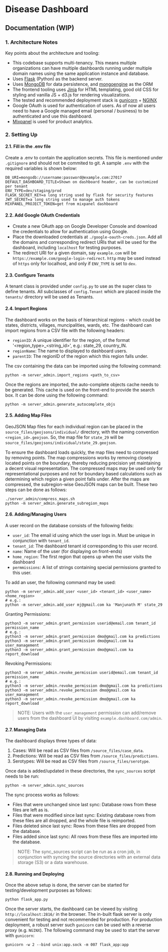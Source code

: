 # Disease Dashboard

## Documentation (WIP)

### 1. Architecture Notes
Key points about the architecture and tooling:
- This codebase supports multi-tenancy. This means multiple organizations can have multiple dashboards running under multiple domain names using the same application instance and database.
- Uses [Flask](https://flask.palletsprojects.com/en/3.0.x/) (Python) as the backend server.
- Uses [MongoDB](https://www.mongodb.com/) for data persistence, and [mongoengine](http://mongoengine.org/) as the ORM 
- The frontend tooling uses [Jinja](https://palletsprojects.com/projects/jinja/) for HTML templating, good old CSS for styling and vanilla JS + d3.js for rendering visualizations.
- The tested and recommended deployment stack is [gunicorn](https://gunicorn.org/) + [NGINX](https://nginx.org/en/)
- Google OAuth is used for authentication of users. As of now all users need to have a Google managed email (personal / business) to be authenticated and use this dashboard.
- [Mixpanel](https://mixpanel.com/home/) is used for product analytics.

### 2. Setting Up
#### 2.1. Fill in the .env file
Create a .env to contain the application secrets. This file is mentioned under `.gitignore` and should not be commited to git. A sample `.env` with the required variables is shown below:

```
DB_URI=mongodb://username:password@example.com:27017
DEFAULT_DASHBOARD_TITLE=Shown on dashboard header, can be customized per tenant
ENV_TYPE=dev/staging/prod
FLASK_SECRET_KEY=a long string used by flask for security features
JWT_SECRET=a long string used to manage auth tokens
MIXPANEL_PROJECT_TOKEN=get from mixpanel dashboard
```

#### 2.2. Add Google OAuth Credentials
- Create a new OAuth app on Google Developer Console and download the credentials to allow for authentication using Google.
- Place the downloaded credentials at `./google-oauth-creds.json`. Add all the domains and corresponding redirect URIs that will be used for the dashboard, including `localhost` for testing purposes.
- The redirect URI for a given domain, say `example.com` will be `https://example.com/google-login-redirect`. `http` may be used instead of `https` only for localhost, and only if `ENV_TYPE` is set to `dev`.

#### 2.3. Configure Tenants
A tenant class is provided under `config.py` to use as the super class to define tenants. All subclasses of `config.Tenant` which are placed inside the `tenants/` directory will be used as Tenants.

#### 2.4. Import Regions
The dashboard works on the basis of hierarchical regions - which could be states, districts, villages, muncipalities, wards, etc. The dashboard can import regions from a CSV file with the following headers:
- `regionID`: A unique identifier for the region, of the format '<region_type>_<string_id>', e.g.: state_29, country_IN.
- `regionName`: The name to displayed to dashboard users.
- `parentID`: The regionID of the region which this region falls under.

The csv containing the data can be imported using the following command:
```
python -m server_admin.import_regions <path_to_csv>
```

Once the regions are imported, the auto-complete objects cache needs to be generated. This cache is used on the front-end to provide the search box. It can be done using the following command:
```
python -m server_admin.generate_autocomplete_objs 
```

#### 2.5. Adding Map Files
GeoJSON Map files for each individual region can be placed in the `source_files/geojsons/individual/` directory, with the naming convention `<region_id>.geojson`. So, the map file for `state_29` will be `source_files/geojsons/individual/state_29.geojson`. 

To ensure the dashboard loads quickly, the map files need to compressed by removing points. The map compressions works by removing closely located points on the boundary, thereby reducing precision yet maintaining a decent visual representation. The compressed maps may be used only for representational purposes and not for boundary based calculations such as determining which region a given point falls under. After the maps are compressed, the subregion-wise GeoJSON maps can be built. These two steps can be done as follows:
```
./server_admin/compress_maps.sh
python -m server_admin.generate_subregion_maps
```

#### 2.6. Adding/Managing Users
A user record on the database consists of the following fields:
- `user_id`: The email id using which the user logs in. Must be unique in conjunction with `tenant_id`.
- `tenant_id`: The dashboard tenant id corresponding to this user record.
- `name`: Name of the user (for displaying on front-ends)
- `home_region`: The first region that opens up when the user visits the dashboard
- `permmissions`: A list of strings containing special permissions granted to this user.

To add an user, the following command may be used:
```
python -m server_admin.add_user <user_id> <tenant_id> <user_name> <home_region>
# e.g.:
python -m server_admin.add_user mj@gmail.com ka 'Manjunath M' state_29
```

Granting Permissions:
```
python3 -m server_admin.grant_permission userid@email.com tenant_id permission_name
# e.g.:
python3 -m server_admin.grant_permission dmo@gmail.com ka predictions
python3 -m server_admin.grant_permission dmo@gmail.com ka user_management
python3 -m server_admin.grant_permission dmo@gmail.com ka report_download
```

Revoking Permissions:
```
python3 -m server_admin.revoke_permission userid@email.com tenant_id permission_name
# e.g.:
python3 -m server_admin.revoke_permission dmo@gmail.com ka predictions
python3 -m server_admin.revoke_permission dmo@gmail.com ka user_management
python3 -m server_admin.revoke_permission dmo@gmail.com ka report_download
```

> NOTE: Users with the `user_management` permission can add/remove users from the dashboard UI by visiting `example.dashboard.com/admin`.

#### 2.7. Managing Data
The dashboard displays three types of data:
1. Cases: Will be read as CSV files from `/source_files/case_data`.
2. Predictions: Will be read as CSV files from `/source_files/predictions`.
3. Serotypes: Will be read as CSV files from `/source_files/serotype`.

Once data is added/updated in these directories, the `sync_sources` script needs to be run:
```
python -m server_admin.sync_sources
```

The sync process works as follows:
- Files that were unchanged since last sync: Database rows from these files are left as is.
- Files that were modified since last sync: Existing database rows from these files are all dropped, and the whole file is reimported.
- Files deleted since last sync: Rows from these files are dropped from the database.
- Files added since last sync: All rows from these files are imported into the database.

> NOTE: The sync_sources script can be run as a cron job, in conjunction with syncing the source directories with an external data storage (S3) or a data warehouse.

#### 2.8. Running and Deploying
Once the above setup is done, the server can be started for testing/development purposes as follows:
```
python flask_app.py
```

Once the server starts, the dashboard can be viewed by visiting `http://localhost:2816/` in the browser. 
The in-built flask server is only convenient for testing and not recommended for production. For production deployment, a robust server such `gunicorn` can be used with a reverse proxy (e.g. `NGINX`). The following command may be used to start the server with `gunicorn`:
```
gunicorn -w 2 --bind unix:app.sock -m 007 flask_app:app
```
